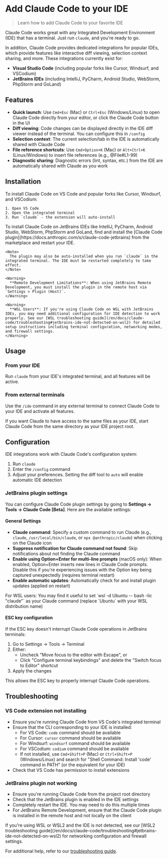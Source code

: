 # Add Claude Code to your IDE

> Learn how to add Claude Code to your favorite IDE

Claude Code works great with any Integrated Development Environment (IDE) that has a terminal. Just run `claude`, and you're ready to go.

In addition, Claude Code provides dedicated integrations for popular IDEs, which provide features like interactive diff viewing, selection context sharing, and more. These integrations currently exist for:

* **Visual Studio Code** (including popular forks like Cursor, Windsurf, and VSCodium)
* **JetBrains IDEs** (including IntelliJ, PyCharm, Android Studio, WebStorm, PhpStorm and GoLand)

## Features

* **Quick launch**: Use `Cmd+Esc` (Mac) or `Ctrl+Esc` (Windows/Linux) to open
  Claude Code directly from your editor, or click the Claude Code button in the
  UI
* **Diff viewing**: Code changes can be displayed directly in the IDE diff
  viewer instead of the terminal. You can configure this in `/config`
* **Selection context**: The current selection/tab in the IDE is automatically
  shared with Claude Code
* **File reference shortcuts**: Use `Cmd+Option+K` (Mac) or `Alt+Ctrl+K`
  (Linux/Windows) to insert file references (e.g., @File#L1-99)
* **Diagnostic sharing**: Diagnostic errors (lint, syntax, etc.) from the IDE
  are automatically shared with Claude as you work

## Installation

<Tabs>
  <Tab title="VS Code+">
    To install Claude Code on VS Code and popular forks like Cursor, Windsurf, and VSCodium:

    1. Open VS Code
    2. Open the integrated terminal
    3. Run `claude` - the extension will auto-install
  </Tab>

  <Tab title="JetBrains">
    To install Claude Code on JetBrains IDEs like IntelliJ, PyCharm, Android Studio, WebStorm, PhpStorm and GoLand, find and install the [Claude Code plugin](https://docs.anthropic.com/s/claude-code-jetbrains) from the marketplace and restart your IDE.

    <Note>
      The plugin may also be auto-installed when you run `claude` in the integrated terminal. The IDE must be restarted completely to take effect.
    </Note>

    <Warning>
      **Remote Development Limitations**: When using JetBrains Remote Development, you must install the plugin in the remote host via `Settings > Plugin (Host)`.
    </Warning>

    <Warning>
      **WSL Users**: If you're using Claude Code on WSL with JetBrains IDEs, you may need additional configuration for IDE detection to work properly. See our [WSL troubleshooting guide](/en/docs/claude-code/troubleshooting#jetbrains-ide-not-detected-on-wsl2) for detailed setup instructions including terminal configuration, networking modes, and firewall settings.
    </Warning>
  </Tab>
</Tabs>

## Usage

### From your IDE

Run `claude` from your IDE's integrated terminal, and all features will be active.

### From external terminals

Use the `/ide` command in any external terminal to connect Claude Code to your IDE and activate all features.

If you want Claude to have access to the same files as your IDE, start Claude Code from the same directory as your IDE project root.

## Configuration

IDE integrations work with Claude Code's configuration system:

1. Run `claude`
2. Enter the `/config` command
3. Adjust your preferences. Setting the diff tool to `auto` will enable automatic IDE detection

### JetBrains plugin settings

You can configure Claude Code plugin settings by going to **Settings → Tools → Claude Code \[Beta]**. Here are the available settings:

#### General Settings

* **Claude command**: Specify a custom command to run Claude (e.g., `claude`, `/usr/local/bin/claude`, or `npx @anthropic/claude`) when clicking on the Claude icon
* **Suppress notification for Claude command not found**: Skip notifications about not finding the Claude command
* **Enable using Option+Enter for multi-line prompts** (macOS only): When enabled, Option+Enter inserts new lines in Claude Code prompts. Disable this if you're experiencing issues with the Option key being captured unexpectedly (requires terminal restart)
* **Enable automatic updates**: Automatically check for and install plugin updates (applied on restart)

<Tip>
  For WSL users: You may find it useful to set `wsl -d Ubuntu -- bash -lic "claude"` as your Claude command (replace `Ubuntu` with your WSL distribution name)
</Tip>

#### ESC key configuration

If the ESC key doesn't interrupt Claude Code operations in JetBrains terminals:

1. Go to Settings → Tools → Terminal
2. Either:
   * Uncheck "Move focus to the editor with Escape", or
   * Click "Configure terminal keybindings" and delete the "Switch focus to Editor" shortcut
3. Apply the changes

This allows the ESC key to properly interrupt Claude Code operations.

## Troubleshooting

### VS Code extension not installing

* Ensure you're running Claude Code from VS Code's integrated terminal
* Ensure that the CLI corresponding to your IDE is installed:
  * For VS Code: `code` command should be available
  * For Cursor: `cursor` command should be available
  * For Windsurf: `windsurf` command should be available
  * For VSCodium: `codium` command should be available
  * If not installed, use `Cmd+Shift+P` (Mac) or `Ctrl+Shift+P` (Windows/Linux)
    and search for "Shell Command: Install 'code' command in PATH" (or the
    equivalent for your IDE)
* Check that VS Code has permission to install extensions

### JetBrains plugin not working

* Ensure you're running Claude Code from the project root directory
* Check that the JetBrains plugin is enabled in the IDE settings
* Completely restart the IDE. You may need to do this multiple times
* For JetBrains Remote Development, ensure that the Claude Code plugin is
  installed in the remote host and not locally on the client

<Tip>
  If you're using WSL or WSL2 and the IDE is not detected, see our [WSL2 troubleshooting guide](/en/docs/claude-code/troubleshooting#jetbrains-ide-not-detected-on-wsl2) for networking configuration and firewall settings.
</Tip>

For additional help, refer to our
[troubleshooting guide](/en/docs/claude-code/troubleshooting).
